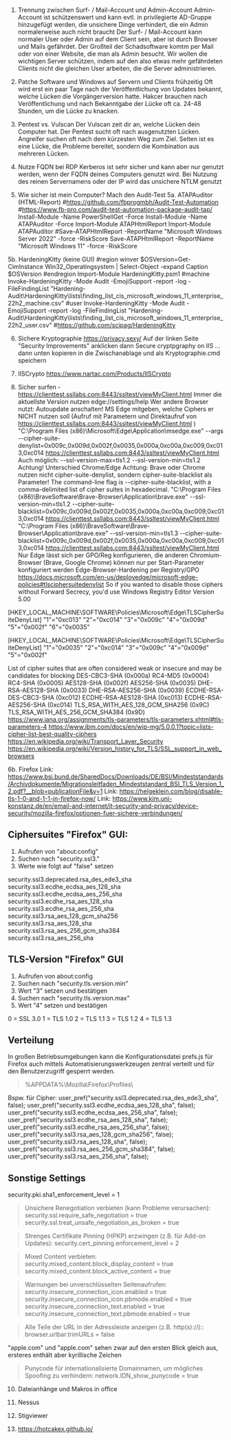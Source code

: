 1. Trennung zwischen Surf- / Mail-Account und Admin-Account
Admin-Account ist schützenswert und kann evtl. in privilegierte AD-Gruppe hinzugefügt werden, die unsichere Dinge verhindert, die ein Admin normalerweise auch nicht braucht
Der Surf- / Mail-Account kann normaler User oder Admin auf dem Client sein, aber ist durch Browser und Mails gefährdet. Der Großteil der Schadsoftware komtm per Mail oder von einer Website, die man als Admin besucht. Wir wollen die wichtigen Server schützen, indem auf den also etwas mehr gefährdeten Clients nicht die gleichen User arbeiten, die die Server administrieren.

2. Patche Software und Windows auf Servern und Clients frühzeitig
Oft wird erst ein paar Tage nach der Veröffentlichung von Updates bekannt, welche Lücken die Vorgängerversion hatte. Hakcer brauchen nach Veröffentlichung und nach Bekanntgabe der Lücke oft ca. 24-48 Stunden, um die Lücke zu knacken.

3. Pentest vs. Vulscan
Der Vulscan zeit dir an, welche Lücken dein Computer hat. Der Pentest sucht oft nach ausgenutzten Lücken. Angreifer suchen oft nach dem kürzesten Weg zum Ziel. Selten ist es eine Lücke, die Probleme bereitet, sondern die Kombination aus mehreren Lücken.

4. Nutze FQDN bei RDP
Kerberos ist sehr sicher und kann aber nur genutzt werden, wenn der FQDN deines Computers genutzt wird. Bei Nutzung des reinen Servernamens oder der IP wird das unsichere NTLM genutzt

5. Wie sicher ist mein Computer? Mach den Audit-Test
5a. ATAPAuditor (HTML-Report)
#https://github.com/fbprogmbh/Audit-Test-Automation
#https://www.fb-pro.com/audit-test-automation-package-audit-tap/
Install-Module -Name PowerShellGet -Force
Install-Module -Name ATAPAuditor -Force
Import-Module ATAPHtmlReport
Import-Module ATAPAuditor
#Save-ATAPHtmlReport -ReportName "Microsoft Windows Server 2022" -force -RiskScore
Save-ATAPHtmlReport -ReportName "Microsoft Windows 11" -force -RiskScore

5b. HardeningKitty (keine GUI)
#region winver
    $OSVersion=Get-CimInstance Win32_Operatingsystem | Select-Object -expand Caption
    $OSVersion
#endregion
Import-Module HardeningKitty.psm1
#machine
Invoke-HardeningKitty -Mode Audit -EmojiSupport -report -log -FileFindingList "Hardening-Audit\HardeningKitty\lists\finding_list_cis_microsoft_windows_11_enterprise_22h2_machine.csv"
#user
Invoke-HardeningKitty -Mode Audit -EmojiSupport -report -log -FileFindingList "Hardening-Audit\HardeningKitty\lists\finding_list_cis_microsoft_windows_11_enterprise_22h2_user.csv"
#https://github.com/scipag/HardeningKitty

6. Sichere Kryptographie
https://privacy.sexy/
Auf der linken Seite "Security Improvements" anklicken
dann
Secure cryptpgraphy on IIS ...
dann unten kopieren in die Zwischanablage
und als Kryptographie.cmd speichern

7. IISCrypto
https://www.nartac.com/Products/IISCrypto

9. Sicher surfen - https://clienttest.ssllabs.com:8443/ssltest/viewMyClient.html
Immer die aktuellste Version nutzen
edge://settings/help
Wer andere Browser nutzt: Autoupdate anschalten!
MS Edge mitgeben, welche Ciphers er NICHT nutzen soll
(Aufruf mit Parametern und Direktaufruf von https://clienttest.ssllabs.com:8443/ssltest/viewMyClient.html )
"C:\Program Files (x86)\Microsoft\Edge\Application\msedge.exe" --args --cipher-suite-denylist=0x009c,0x009d,0x002f,0x0035,0x000a,0xc00a,0xc009,0xc013,0xc014 https://clienttest.ssllabs.com:8443/ssltest/viewMyClient.html
Auch möglich:
--ssl-version-max=tls1.2
--ssl-version-min=tls1.2
Achtung! Unterschied Chrome/Edge
Achtung: Brave oder Chrome nutzen nicht cipher-suite-denylist, sondern cipher-suite-blacklist als Parameter!
The command-line flag is --cipher-suite-blacklist, with a comma-delimited list of cipher suites in hexadecimal. 
"C:\Program Files (x86)\BraveSoftware\Brave-Browser\Application\brave.exe" --ssl-version-min=tls1.2 --cipher-suite-blacklist=0x009c,0x009d,0x002f,0x0035,0x000a,0xc00a,0xc009,0xc013,0xc014 https://clienttest.ssllabs.com:8443/ssltest/viewMyClient.html
"C:\Program Files (x86)\BraveSoftware\Brave-Browser\Application\brave.exe" --ssl-version-min=tls1.3 --cipher-suite-blacklist=0x009c,0x009d,0x002f,0x0035,0x000a,0xc00a,0xc009,0xc013,0xc014 https://clienttest.ssllabs.com:8443/ssltest/viewMyClient.html
Nur Edge lässt sich per GPO/Reg konfigurieren, die anderen Chromium-Browser (Brave, Google Chrome) können nur per Start-Parameter konfiguriert werden
Edge-Browser-Hardening per Registry/GPO
https://docs.microsoft.com/en-us/deployedge/microsoft-edge-policies#tlsciphersuitedenylist
So if you wanted to disable those ciphers without Forward Secrecy, you'd use
Windows Registry Editor Version 5.00

[HKEY_LOCAL_MACHINE\SOFTWARE\Policies\Microsoft\Edge\TLSCipherSuiteDenyList]
"1"="0xc013"
"2"="0xc014"
"3"="0x009c"
"4"="0x009d"
"5"="0x002f"
"6"="0x0035"

[HKEY_LOCAL_MACHINE\SOFTWARE\Policies\Microsoft\Edge\TLSCipherSuiteDenyList]
"1"="0x0035"
"2"="0xc014"
"3"="0x009c"
"4"="0x009d"
"5"="0x002f"

List of cipher suites that are often considered weak or insecure and may be candidates for blocking
DES-CBC3-SHA (0x000a)
RC4-MD5 (0x0004)
RC4-SHA (0x0005)
AES128-SHA (0x002f)
AES256-SHA (0x0035)
DHE-RSA-AES128-SHA (0x0033)
DHE-RSA-AES256-SHA (0x0039)
ECDHE-RSA-DES-CBC3-SHA (0xc012)
ECDHE-RSA-AES128-SHA (0xc013)
ECDHE-RSA-AES256-SHA (0xc014)
TLS_RSA_WITH_AES_128_GCM_SHA256 (0x9C)
TLS_RSA_WITH_AES_256_GCM_SHA384 (0x9D)
https://www.iana.org/assignments/tls-parameters/tls-parameters.xhtml#tls-parameters-4
https://www.ibm.com/docs/en/wip-mg/5.0.0.1?topic=lists-cipher-list-best-quality-ciphers
https://en.wikipedia.org/wiki/Transport_Layer_Security
https://en.wikipedia.org/wiki/Version_history_for_TLS/SSL_support_in_web_browsers


6b. Firefox 
Link: https://www.bsi.bund.de/SharedDocs/Downloads/DE/BSI/Mindeststandards/Archivdokumente/Migrationsleitfaden_Mindeststandard_BSI_TLS_Version_1_2.pdf?__blob=publicationFile&v=1
Link: https://helgeklein.com/blog/disable-tls-1-0-and-1-1-in-firefox-now/
Link: https://www.kim.uni-konstanz.de/en/email-and-internet/it-security-and-privacy/device-security/mozilla-firefox/optionen-fuer-sichere-verbindungen/

## Ciphersuites "Firefox" GUI:

1. Aufrufen von "about:config"
2. Suchen nach "security.ssl3."
3. Werte wie folgt auf "false" setzen

security.ssl3.deprecated.rsa_des_ede3_sha    
security.ssl3.ecdhe_ecdsa_aes_128_sha
security.ssl3.ecdhe_ecdsa_aes_256_sha    
security.ssl3.ecdhe_rsa_aes_128_sha    
security.ssl3.ecdhe_rsa_aes_256_sha    
security.ssl3.rsa_aes_128_gcm_sha256    
security.ssl3.rsa_aes_128_sha    
security.ssl3.rsa_aes_256_gcm_sha384    
security.ssl3.rsa_aes_256_sha



## TLS-Version "Firefox" GUI

1. Aufrufen von about:config
2. Suchen nach "security.tls.version.min"
3. Wert "3" setzen und bestätigen 
4. Suchen nach "security.tls.version.max"
5. Wert "4" setzen und bestätigen 

0 = SSL 3.0
1 = TLS 1.0
2 = TLS 1.1
3 = TLS 1.2
4 = TLS 1.3

## Verteilung

In großen Betriebsumgebungen kann die Konfigurationsdatei prefs.js für Firefox auch
mittels Automatisierungswerkzeugen zentral verteilt und für den Benutzerzugriff gesperrt werden.
> %APPDATA%\Mozilla\Firefox\Profiles\ 

Bspw. für Cipher:
user_pref("security.ssl3.deprecated.rsa_des_ede3_sha", false);
user_pref("security.ssl3.ecdhe_ecdsa_aes_128_sha", false);
user_pref("security.ssl3.ecdhe_ecdsa_aes_256_sha", false);
user_pref("security.ssl3.ecdhe_rsa_aes_128_sha", false);
user_pref("security.ssl3.ecdhe_rsa_aes_256_sha", false);
user_pref("security.ssl3.rsa_aes_128_gcm_sha256", false);
user_pref("security.ssl3.rsa_aes_128_sha", false);
user_pref("security.ssl3.rsa_aes_256_gcm_sha384", false);
user_pref("security.ssl3.rsa_aes_256_sha", false);

## Sonstige Settings

security.pki.sha1_enforcement_level = 1

> Unsichere Renegotiation verbieten (kann Probleme verursachen):
security.ssl.require_safe_negotiation = true
security.ssl.treat_unsafe_negotiation_as_broken = true


> Strenges Certifikate Pinning (HPKP) erzwingen (z.B. für Add-on Updates):
security.cert_pinning.enforcement_level = 2

> Mixed Content verbieten:
security.mixed_content.block_display_content = true
security.mixed_content.block_active_content = true 

> Warnungen bei unverschlüsselten Seitenaufrufen:
security.insecure_connection_icon.enabled = true
security.insecure_connection_icon.pbmode.enabled = true
security.insecure_connection_text.enabled = true
security.insecure_connection_text.pbmode.enabled = true

> Alle Teile der URL in der Adressleiste anzeigen (z.B. http(s)://)::
browser.urlbar.trimURLs = false

"аррӏе.com" und "apple.com" sehen zwar auf den ersten Blick gleich aus, ersteres enthält aber kyrillische Zeichen

> Punycode für internationalisierte Domainnamen, um mögliches Spoofing zu verhindern:
network.IDN_show_punycode = true

10. Dateianhänge und Makros in office

11. Nessus

12. Stigviewer

13. https://hotcakex.github.io/
